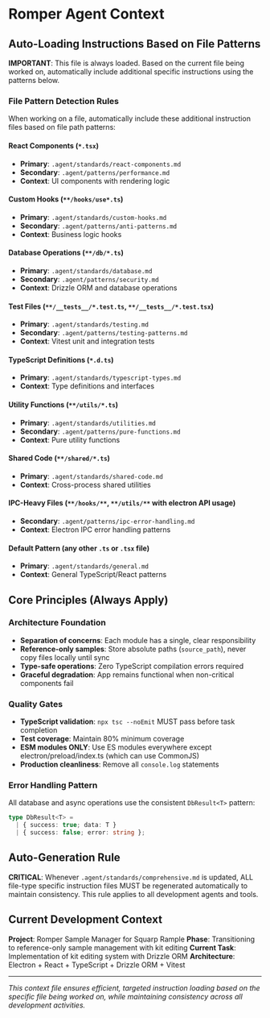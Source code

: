 # Romper Agent Context

## Auto-Loading Instructions Based on File Patterns

**IMPORTANT**: This file is always loaded. Based on the current file being worked on, automatically include additional specific instructions using the patterns below.

### File Pattern Detection Rules

When working on a file, automatically include these additional instruction files based on file path patterns:

#### React Components (`*.tsx`)

- **Primary**: `.agent/standards/react-components.md`
- **Secondary**: `.agent/patterns/performance.md`
- **Context**: UI components with rendering logic

#### Custom Hooks (`**/hooks/use*.ts`)

- **Primary**: `.agent/standards/custom-hooks.md`
- **Secondary**: `.agent/patterns/anti-patterns.md`
- **Context**: Business logic hooks

#### Database Operations (`**/db/*.ts`)

- **Primary**: `.agent/standards/database.md`
- **Secondary**: `.agent/patterns/security.md`
- **Context**: Drizzle ORM and database operations

#### Test Files (`**/__tests__/*.test.ts`, `**/__tests__/*.test.tsx`)

- **Primary**: `.agent/standards/testing.md`
- **Secondary**: `.agent/patterns/testing-patterns.md`
- **Context**: Vitest unit and integration tests

#### TypeScript Definitions (`*.d.ts`)

- **Primary**: `.agent/standards/typescript-types.md`
- **Context**: Type definitions and interfaces

#### Utility Functions (`**/utils/*.ts`)

- **Primary**: `.agent/standards/utilities.md`
- **Secondary**: `.agent/patterns/pure-functions.md`
- **Context**: Pure utility functions

#### Shared Code (`**/shared/*.ts`)

- **Primary**: `.agent/standards/shared-code.md`
- **Context**: Cross-process shared utilities

#### IPC-Heavy Files (`**/hooks/**`, `**/utils/**` with electron API usage)

- **Secondary**: `.agent/patterns/ipc-error-handling.md`
- **Context**: Electron IPC error handling patterns

#### Default Pattern (any other `.ts` or `.tsx` file)

- **Primary**: `.agent/standards/general.md`
- **Context**: General TypeScript/React patterns

## Core Principles (Always Apply)

### Architecture Foundation

- **Separation of concerns**: Each module has a single, clear responsibility
- **Reference-only samples**: Store absolute paths (`source_path`), never copy files locally until sync
- **Type-safe operations**: Zero TypeScript compilation errors required
- **Graceful degradation**: App remains functional when non-critical components fail

### Quality Gates

- **TypeScript validation**: `npx tsc --noEmit` MUST pass before task completion
- **Test coverage**: Maintain 80% minimum coverage
- **ESM modules ONLY**: Use ES modules everywhere except electron/preload/index.ts (which can use CommonJS)
- **Production cleanliness**: Remove all `console.log` statements

### Error Handling Pattern

All database and async operations use the consistent `DbResult<T>` pattern:

```typescript
type DbResult<T> =
  | { success: true; data: T }
  | { success: false; error: string };
```

## Auto-Generation Rule

**CRITICAL**: Whenever `.agent/standards/comprehensive.md` is updated, ALL file-type specific instruction files MUST be regenerated automatically to maintain consistency. This rule applies to all development agents and tools.

## Current Development Context

**Project**: Romper Sample Manager for Squarp Rample
**Phase**: Transitioning to reference-only sample management with kit editing
**Current Task**: Implementation of kit editing system with Drizzle ORM
**Architecture**: Electron + React + TypeScript + Drizzle ORM + Vitest

---

_This context file ensures efficient, targeted instruction loading based on the specific file being worked on, while maintaining consistency across all development activities._
